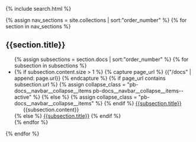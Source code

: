 <div markdown="1" class="pb-docs__navbar">
  {% include search.html %}

  {% assign nav_sections = site.collections | sort:"order_number" %}
  {% for section in nav_sections %}
  <h2>{{section.title}}</h2>
  <ul>
    {% assign subsections = section.docs | sort:"order_number" %}
    {% for subsection in subsections %}
      <li class="pb-collapse" id="{{subsection.title}}-collapse">
        {% if subsection.content.size > 1 %}
          {% capture page_url %}
            {{"/docs" | append: page.url}}
          {% endcapture %}
          {% if page_url contains subsection.url %}
            {% assign collapse_class = "pb-docs__navbar__collapse__items pb-docs__navbar__collapse__items--active" %}
          {% else %}
            {% assign collapse_class = "pb-docs__navbar__collapse__items" %}
          {% endif %}
          <a class="pb-docs__navbar__item pb-docs__navbar__collapse__toggle" href="{{subsection.url}}">{{subsection.title}}</a>
          <ul markdown="1" class="{{collapse_class}}">
            {{subsection.content}}
          </ul>
        {% else %}
          <a class="pb-docs__navbar__item" href="{{subsection.url}}">{{subsection.title}}</a>
        {% endif %}
      </li>
    {% endfor %}
  </ul>
  {% endfor %}
</div>
